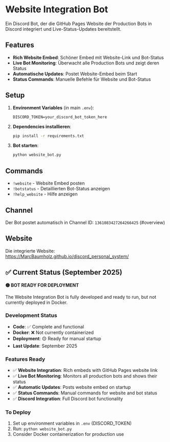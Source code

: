 # Website Integration Bot

Ein Discord Bot, der die GitHub Pages Website der Production Bots in Discord integriert und Live-Status-Updates bereitstellt.

## Features

- **Rich Website Embed**: Schöner Embed mit Website-Link und Bot-Status
- **Live Bot Monitoring**: Überwacht alle Production Bots und zeigt deren Status
- **Automatische Updates**: Postet Website-Embed beim Start
- **Status Commands**: Manuelle Befehle für Website und Bot-Status

## Setup

1. **Environment Variables** (in main `.env`):
   ```
   DISCORD_TOKEN=your_discord_bot_token_here
   ```

2. **Dependencies installieren**:
   ```bash
   pip install -r requirements.txt
   ```

3. **Bot starten**:
   ```bash
   python website_bot.py
   ```

## Commands

- `!website` - Website Embed posten
- `!botstatus` - Detaillierten Bot-Status anzeigen  
- `!help_website` - Hilfe anzeigen

## Channel

Der Bot postet automatisch in Channel ID: `1361083427264266425` (#overview)

## Website

Die integrierte Website: https://MarcBaumholz.github.io/discord_personal_system/

## ✅ Current Status (September 2025)

**🟡 BOT READY FOR DEPLOYMENT**

The Website Integration Bot is fully developed and ready to run, but not currently deployed in Docker.

### Development Status
- **Code**: ✅ Complete and functional
- **Docker**: ❌ Not currently containerized
- **Deployment**: 🟡 Ready for manual startup
- **Last Update**: September 2025

### Features Ready
- ✅ **Website Integration**: Rich embeds with GitHub Pages website link
- ✅ **Live Bot Monitoring**: Monitors all production bots and shows their status
- ✅ **Automatic Updates**: Posts website embed on startup
- ✅ **Status Commands**: Manual commands for website and bot status
- ✅ **Discord Integration**: Full Discord bot functionality

### To Deploy
1. Set up environment variables in `.env` (DISCORD_TOKEN)
2. Run: `python website_bot.py`
3. Consider Docker containerization for production use

